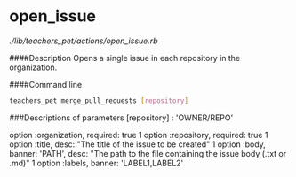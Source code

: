 # open_issue

*./lib/teachers_pet/actions/open_issue.rb*


####Description
Opens a single issue in each repository in the organization.

####Command line
```bash
teachers_pet merge_pull_requests [repository]
```

###Descriptions of parameters
[repository] : 'OWNER/REPO'


option :organization, required: true
1     option :repository, required: true
1     option :title, desc: "The title of the issue to be created"
1     option :body, banner: 'PATH', desc: "The path to the file containing the issue body (.txt or .md)"
1     option :labels, banner: 'LABEL1,LABEL2'
